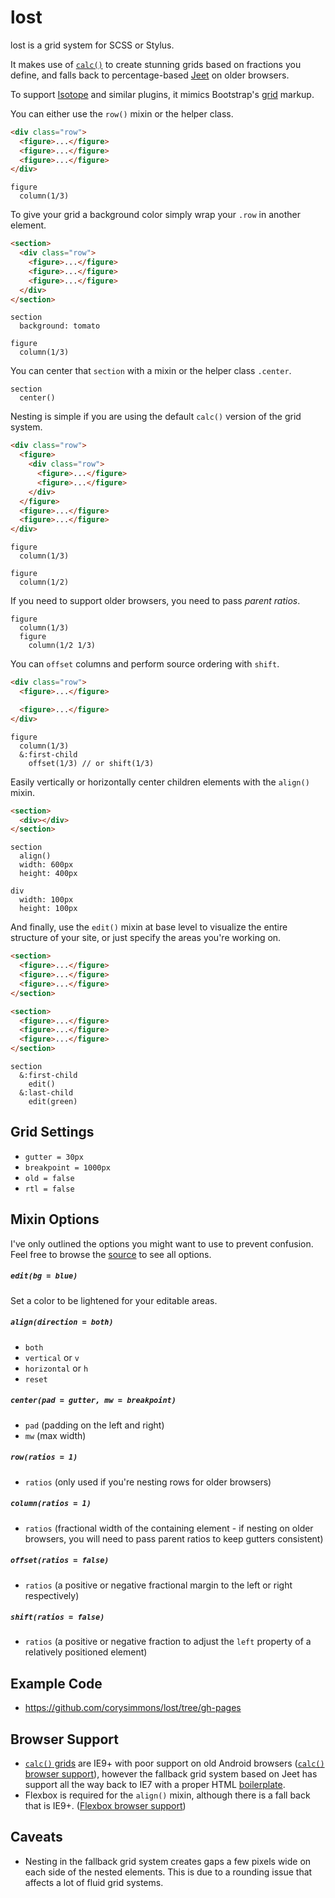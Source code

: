 # lost

lost is a grid system for SCSS or Stylus.

It makes use of [`calc()`](http://caniuse.com/#feat=calc) to create stunning grids based on fractions you define, and falls back to percentage-based [Jeet](http://jeet.gs/) on older browsers.

To support [Isotope](http://isotope.metafizzy.co/) and similar plugins, it mimics Bootstrap's [grid](http://getbootstrap.com/css/#grid) markup.

You can either use the `row()` mixin or the helper class.

```html
<div class="row">
  <figure>...</figure>
  <figure>...</figure>
  <figure>...</figure>
</div>
```

```stylus
figure
  column(1/3)
```

To give your grid a background color simply wrap your `.row` in another element.

```html
<section>
  <div class="row">
    <figure>...</figure>
    <figure>...</figure>
    <figure>...</figure>
  </div>
</section>
```

```stylus
section
  background: tomato

figure
  column(1/3)
```

You can center that `section` with a mixin or the helper class `.center`.

```stylus
section
  center()
```

Nesting is simple if you are using the default `calc()` version of the grid system.

```html
<div class="row">
  <figure>
    <div class="row">
      <figure>...</figure>
      <figure>...</figure>
    </div>
  </figure>
  <figure>...</figure>
  <figure>...</figure>
</div>
```

```stylus
figure
  column(1/3)

figure
  column(1/2)
```

If you need to support older browsers, you need to pass *parent ratios*.

```stylus
figure
  column(1/3)
  figure
    column(1/2 1/3)
```

You can `offset` columns and perform source ordering with `shift`.

```html
<div class="row">
  <figure>...</figure>

  <figure>...</figure>
</div>
```

```stylus
figure
  column(1/3)
  &:first-child
    offset(1/3) // or shift(1/3)
```

Easily vertically or horizontally center children elements with the `align()` mixin.

```html
<section>
  <div></div>
</section>
```

```stylus
section
  align()
  width: 600px
  height: 400px

div
  width: 100px
  height: 100px
```

And finally, use the `edit()` mixin at base level to visualize the entire structure of your site, or just specify the areas you're working on.

```html
<section>
  <figure>...</figure>
  <figure>...</figure>
  <figure>...</figure>
</section>

<section>
  <figure>...</figure>
  <figure>...</figure>
  <figure>...</figure>
</section>
```

```stylus
section
  &:first-child
    edit()
  &:last-child
    edit(green)
```


## Grid Settings
- `gutter = 30px`
- `breakpoint = 1000px`
- `old = false`
- `rtl = false`


## Mixin Options
I've only outlined the options you might want to use to prevent confusion. Feel free to browse the [source](lost.styl) to see all options.

##### `edit(bg = blue)`
Set a color to be lightened for your editable areas.

##### `align(direction = both)`
- `both`
- `vertical` or `v`
- `horizontal` or `h`
- `reset`

##### `center(pad = gutter, mw = breakpoint)`
- `pad` (padding on the left and right)
- `mw` (max width)

##### `row(ratios = 1)`
- `ratios` (only used if you're nesting rows for older browsers)

##### `column(ratios = 1)`
- `ratios` (fractional width of the containing element - if nesting on older browsers, you will need to pass parent ratios to keep gutters consistent)

##### `offset(ratios = false)`
- `ratios` (a positive or negative fractional margin to the left or right respectively)

##### `shift(ratios = false)`
- `ratios` (a positive or negative fraction to adjust the `left` property of a relatively positioned element)


## Example Code
- https://github.com/corysimmons/lost/tree/gh-pages


## Browser Support
- [`calc()` grids](https://webdesign.tutsplus.com/tutorials/calc-grids-are-the-best-grids--cms-22902) are IE9+ with poor support on old Android browsers ([`calc()` browser support](http://caniuse.com/#feat=calc)), however the fallback grid system based on Jeet has support all the way back to IE7 with a proper HTML [boilerplate](https://github.com/corysimmons/boy).
- Flexbox is required for the `align()` mixin, although there is a fall back that is IE9+. ([Flexbox browser support](http://caniuse.com/#search=flexbox))


## Caveats
- Nesting in the fallback grid system creates gaps a few pixels wide on each side of the nested elements. This is due to a rounding issue that affects a lot of fluid grid systems.
